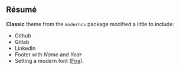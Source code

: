 ## Résumé

**Classic** theme from the `moderncv` package modified a little to include:

 * Github
 * Gitlab
 * LinkedIn
 * Footer with *Name* and *Year*
 * Setting a modern font ([Fira](https://github.com/mozilla/Fira)).


